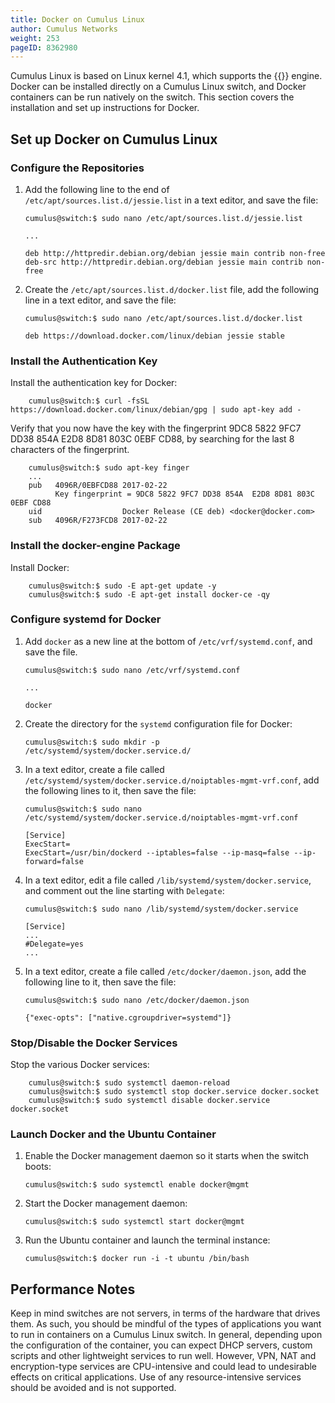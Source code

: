 ```yaml
---
title: Docker on Cumulus Linux
author: Cumulus Networks
weight: 253
pageID: 8362980
---
```

Cumulus Linux is based on Linux kernel 4.1, which supports the
{{<exlink url="https://www.docker.com/" text="Docker">}} engine. Docker can be installed
directly on a Cumulus Linux switch, and Docker containers can be run
natively on the switch. This section covers the installation and set up
instructions for Docker.

## Set up Docker on Cumulus Linux

### Configure the Repositories

1.  Add the following line to the end of
    `/etc/apt/sources.list.d/jessie.list` in a text editor, and save the
    file:

        cumulus@switch:$ sudo nano /etc/apt/sources.list.d/jessie.list
         
        ...
         
        deb http://httpredir.debian.org/debian jessie main contrib non-free
        deb-src http://httpredir.debian.org/debian jessie main contrib non-free

2.  Create the `/etc/apt/sources.list.d/docker.list` file, add the
    following line in a text editor, and save the file:

        cumulus@switch:$ sudo nano /etc/apt/sources.list.d/docker.list
         
        deb https://download.docker.com/linux/debian jessie stable

### Install the Authentication Key

Install the authentication key for Docker:

        cumulus@switch:$ curl -fsSL https://download.docker.com/linux/debian/gpg | sudo apt-key add -

Verify that you now have the key with the fingerprint 9DC8 5822 9FC7 DD38 854A E2D8 8D81 803C 0EBF CD88, by searching for the last 8 characters of the fingerprint.

        cumulus@switch:$ sudo apt-key finger
        ...
        pub   4096R/0EBFCD88 2017-02-22
              Key fingerprint = 9DC8 5822 9FC7 DD38 854A  E2D8 8D81 803C 0EBF CD88
        uid                  Docker Release (CE deb) <docker@docker.com>
        sub   4096R/F273FCD8 2017-02-22

### Install the docker-engine Package

Install Docker:

        cumulus@switch:$ sudo -E apt-get update -y
        cumulus@switch:$ sudo -E apt-get install docker-ce -qy

### Configure systemd for Docker

1.  Add `docker` as a new line at the bottom of `/etc/vrf/systemd.conf`,
    and save the file.

        cumulus@switch:$ sudo nano /etc/vrf/systemd.conf
         
        ...
         
        docker

2.  Create the directory for the `systemd` configuration file for Docker:

        cumulus@switch:$ sudo mkdir -p /etc/systemd/system/docker.service.d/

3.  In a text editor, create a file called
    `/etc/systemd/system/docker.service.d/noiptables-mgmt-vrf.conf`, add
    the following lines to it, then save the file:

        cumulus@switch:$ sudo nano /etc/systemd/system/docker.service.d/noiptables-mgmt-vrf.conf
         
        [Service]
        ExecStart=
        ExecStart=/usr/bin/dockerd --iptables=false --ip-masq=false --ip-forward=false

4.  In a text editor, edit a file called `/lib/systemd/system/docker.service`,
    and comment out the line starting with `Delegate`:

        cumulus@switch:$ sudo nano /lib/systemd/system/docker.service
        
        [Service]
        ...
        #Delegate=yes
        ...

5.  In a text editor, create a file called `/etc/docker/daemon.json`, add
    the following line to it, then save the file:

        cumulus@switch:$ sudo nano /etc/docker/daemon.json

        {"exec-opts": ["native.cgroupdriver=systemd"]}

### Stop/Disable the Docker Services

Stop the various Docker services:

        cumulus@switch:$ sudo systemctl daemon-reload
        cumulus@switch:$ sudo systemctl stop docker.service docker.socket
        cumulus@switch:$ sudo systemctl disable docker.service docker.socket

### Launch Docker and the Ubuntu Container

1.  Enable the Docker management daemon so it starts when the switch
    boots:

        cumulus@switch:$ sudo systemctl enable docker@mgmt

2.  Start the Docker management daemon:

        cumulus@switch:$ sudo systemctl start docker@mgmt

3.  Run the Ubuntu container and launch the terminal instance:

        cumulus@switch:$ docker run -i -t ubuntu /bin/bash

## Performance Notes

Keep in mind switches are not servers, in terms of the hardware that
drives them. As such, you should be mindful of the types of applications
you want to run in containers on a Cumulus Linux switch. In general,
depending upon the configuration of the container, you can expect DHCP
servers, custom scripts and other lightweight services to run well.
However, VPN, NAT and encryption-type services are CPU-intensive and
could lead to undesirable effects on critical applications. Use of any
resource-intensive services should be avoided and is not supported.
